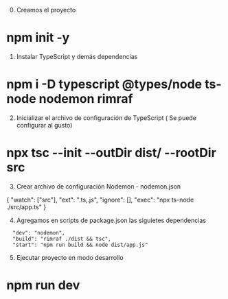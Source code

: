 
0. Creamos el proyecto

# npm init -y

1. Instalar TypeScript y demás dependencias

# npm i -D typescript @types/node ts-node nodemon rimraf

2. Inicializar el archivo de configuración de TypeScript ( Se puede configurar al gusto)
# npx tsc --init --outDir dist/ --rootDir src

3. Crear archivo de configuración Nodemon - nodemon.json

{
  "watch": ["src"],
  "ext": ".ts,.js",
  "ignore": [],
  "exec": "npx ts-node ./src/app.ts"
}

4. Agregamos en scripts de package.json las siguietes dependencias
```
  "dev": "nodemon",
  "build": "rimraf ./dist && tsc",
  "start": "npm run build && node dist/app.js"
```

5. Ejecutar proyecto en modo desarrollo
# npm run dev